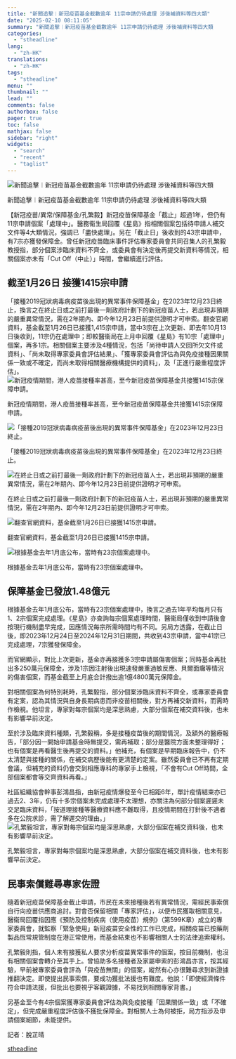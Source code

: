 ```yaml
---
title: "新聞追擊︱新冠疫苗基金截數逾年 11宗申請仍待處理 涉後補資料等四大類"
date: "2025-02-10 08:11:05"
summary: "新聞追擊︱新冠疫苗基金截數逾年 11宗申請仍待處理 涉後補資料等四大類       【新冠疫..."
categories:
  - "stheadline"
lang:
  - "zh-HK"
translations:
  - "zh-HK"
tags:
  - "stheadline"
menu: ""
thumbnail: ""
lead: ""
comments: false
authorbox: false
pager: true
toc: false
mathjax: false
sidebar: "right"
widgets:
  - "search"
  - "recent"
  - "taglist"
---
```


![新聞追擊︱新冠疫苗基金截數逾年 11宗申請仍待處理 涉後補資料等四大類](https://image.stheadline.com/f/680p0/0x0/100/none/7dd83700219561b5256e9bcbd70f55d5/stheadline/inewsmedia/20250209/_2025020922243299988.jpg)

新聞追擊︱新冠疫苗基金截數逾年 11宗申請仍待處理 涉後補資料等四大類




【新冠疫苗/異常/保障基金/孔繁毅】新冠疫苗保障基金「截止」超過1年，但仍有11宗申請個案「處理中」。醫務衞生局回覆《星島》指相關個案包括待申請人補交文件等4大類情況，強調已「盡快處理」。另在「截止日」後收到的43宗申請中，有7宗亦獲發保障金。曾任新冠疫苗臨床事件評估專家委員會共同召集人的孔繁毅教授指，部分個案涉臨床資料不齊全，或委員會有決定後再提交新資料等情況，相關個案亦未有「Cut Off（中止）」時間，會繼續進行評估。

**截至1月26日 接獲1415宗申請**
---------------------

「接種2019冠狀病毒病疫苗後出現的異常事件保障基金」在2023年12月23日終止，換言之在終止日或之前打最後一劑政府計劃下的新冠疫苗人士，若出現非預期的嚴重異常情況，需在2年期內、即今年12月23日前提供證明才可申索。翻查官網資料，基金截至1月26日已接獲1,415宗申請，當中3宗在上次更新、即去年10月13日後收到，11宗仍在處理中；即較醫衞局在上月中回覆《星島》有10宗「處理中」個案，再多1宗。相關個案主要涉及4種情況，包括「尚待申請人交回所欠文件或資料」、「尚未取得專家委員會評估結果」、「獲專家委員會評估為與免疫接種因果關係一致或不確定，而尚未取得相關醫療機構提供的資料」，及「正進行嚴重程度評估」。
 ![新冠疫情期間，港人疫苗接種率甚高，至今新冠疫苗保障基金共接獲1415宗保障申請。](https://image.hkhl.hk/f/1024p0/0x0/100/none/c2dd9f1f132c2e1c147af34505415afc/2025-02/DNSI0313VAACINE005.jpg)


新冠疫情期間，港人疫苗接種率甚高，至今新冠疫苗保障基金共接獲1415宗保障申請。



 ![「接種2019冠狀病毒病疫苗後出現的異常事件保障基金」在2023年12月23日終止。](https://image.hkhl.hk/f/1024p0/0x0/100/none/eeac43217265e1d506ae326f41f1f55e/2025-02/DNSF0411CVC001.jpg)


「接種2019冠狀病毒病疫苗後出現的異常事件保障基金」在2023年12月23日終止。



 ![在終止日或之前打最後一劑政府計劃下的新冠疫苗人士，若出現非預期的嚴重異常情況，需在2年期內、即今年12月23日前提供證明才可申索。](https://image.hkhl.hk/f/1024p0/0x0/100/none/16c220288500be53216065c8418935fa/2025-02/DNSY1203SHATIN032.JPG)


在終止日或之前打最後一劑政府計劃下的新冠疫苗人士，若出現非預期的嚴重異常情況，需在2年期內、即今年12月23日前提供證明才可申索。



 ![翻查官網資料，基金截至1月26日已接獲1415宗申請。](https://image.hkhl.hk/f/1024p0/0x0/100/none/f278cfb144fda3e16f3f2194034465f4/2025-02/DNSC0424KWUNCHUNG004.jpg)


翻查官網資料，基金截至1月26日已接獲1415宗申請。



 ![根據基金去年1月底公布，當時有23宗個案處理中。](https://image.hkhl.hk/f/1024p0/0x0/100/none/74824f2c00753391de1f17fb1039ff97/2025-02/DNSJ0816CVC002.jpg)


根據基金去年1月底公布，當時有23宗個案處理中。




**保障基金已發放1.48億元**
-----------------

根據基金去年1月底公布，當時有23宗個案處理中，換言之過去1年平均每月只有1、2宗個案完成處理。《星島》亦查詢每宗個案處理時間，醫衞局僅收到申請後會按現行機制盡早完成，因應情況每宗所需時間均有不同。另局方透露，在截止日後，即2023年12月24日至2024年12月31日期間，共收到43宗申請，當中41宗已完成處理，7宗獲發保障金。

而官網顯示，對比上次更新，基金亦再接獲多3宗申請屬傷害個案；同時基金再批出多250萬元保障金，涉及1宗因注射後出現速發嚴重過敏反應、貝爾面癱等情況的傷害個案，而基金截至上月底合計撥出逾1億4800萬元保障金。

對相關個案為何特別耗時，孔繁毅指，部分個案涉臨床資料不齊全，或專家委員會有定案，認為其情況與自身長期病患而非疫苗相關後，對方再補交新資料，而需時作檢視。他坦言，專家對每宗個案均是深思熟慮，大部分個案在補交資料後，也未有影響早前決定。

至於涉及臨床資料種類，孔繁毅稱，多是接種疫苗後的期間情況，及額外的醫療報告，「部分因一開始申請基金時無提交，需再補取；部分是醫院方面未整理得好；也有個案是再看醫生後再提交的資料。」他補充，有個案是早期臨床報告中，仍不太清楚與接種的關係，在補交病歷後能有更清楚的定案。雖然委員會已不再有定期會議，但補充的資料仍會交到相應專科的專家手上檢視，「不會有Cut Off時間，全部個案都會等交齊資料再看。」

社區組織協會幹事彭鴻昌指，由新冠疫情爆發至今已相距6年，單計疫情結束亦已過去2、3年，仍有十多宗個案未完成處理不太理想，亦關注為何部分個案遲遲未交足臨床資料，「按道理接種等醫療資料應不難取得，且疫情期間在打針後不適者多在公院求診，需了解遲交的理由。」
 ![孔繁毅坦言，專家對每宗個案均是深思熟慮，大部分個案在補交資料後，也未有影響早前決定。](https://image.hkhl.hk/f/1024p0/0x0/100/none/ba69477fdf11d3b7b508dc28471535be/2025-02/NK241118VACCINE014_0.jpg)


孔繁毅坦言，專家對每宗個案均是深思熟慮，大部分個案在補交資料後，也未有影響早前決定。




**民事索償難尋專家佐證**
--------------

隨着新冠疫苗保障基金截止申請，市民在未來接種後若有異常情況，需經民事索償自行向疫苗供應商追討。對會否保留相關「專家評估」，以便市民獲取相關意見，醫衞局回覆指因應《預防及控制疾病（使用疫苗）規例》（第599K章）成立的專家委員會，就監察「緊急使用」新冠疫苗安全性的工作已完成，相關疫苗已按藥劑製品恆常規管制度在港正常使用，而基金結束也不影響相關人士的法律追索權利。

孔繁毅則指，個人未有接獲私人要求分析疫苗異常事件的個案，按目前機制，也沒有相關個案會轉介至其手上。曾協助多名接種者及家屬申索的彭鴻昌亦言，按其經驗，早前被專家委員會評為「與疫苗無關」的個案，縱然有心亦很難尋求到新證據推翻決定。即使提出民事索償，要成功獲批法援也有難度。他說：「即使經濟條件符合申請法援，但批出也要視乎客觀證據，不易找到相關專家背書。」

另基金至今有4宗個案獲專家委員會評估為與免疫接種「因果關係一致」或「不確定」，但完成嚴重程度評估後不獲批保障金。對相關人士為何被拒，局方指涉及申請個案細節，未能提供。

記者：脫芷晴

[stheadline](https://std.stheadline.com/realtime/article/2051764/即時-港聞-新聞追擊︱新冠疫苗基金截數逾年-11宗申請仍待處理-涉後補資料等四大類)

